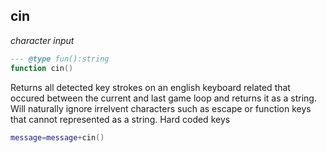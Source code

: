 ## cin

_character input_

```lua
--- @type fun():string
function cin()
```

Returns all detected key strokes on an english keyboard related that occured between the current and last game loop and returns it as a string. Will naturally ignore irrelvent characters such as escape or function keys that cannot represented as a string. Hard coded keys

```lua
message=message+cin()
```
